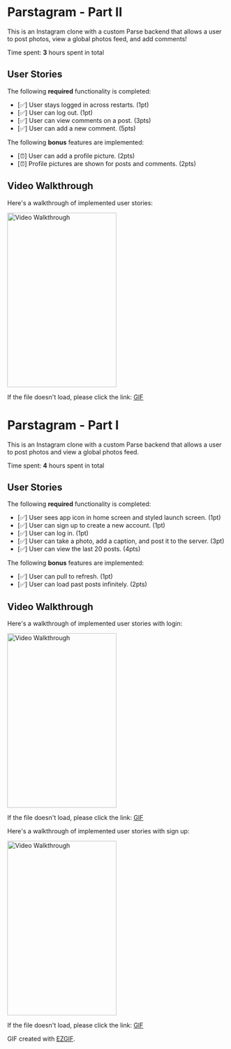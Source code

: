 # Parstagram - Part II

This is an Instagram clone with a custom Parse backend that allows a user to post photos, view a global photos feed, and add comments!

Time spent: **3** hours spent in total

## User Stories

The following **required** functionality is completed:

- [✅] User stays logged in across restarts. (1pt)
- [✅] User can log out. (1pt)
- [✅] User can view comments on a post. (3pts)
- [✅] User can add a new comment. (5pts)

The following **bonus** features are implemented:

- [⏰] User can add a profile picture. (2pts)
- [⏰] Profile pictures are shown for posts and comments. (2pts)

## Video Walkthrough

Here's a walkthrough of implemented user stories:

<img src='https://i.imgur.com/FreXquA.gif' title='Video Walkthrough' width='250' height='400' alt='Video Walkthrough' />

If the file doesn't load, please click the link:
[GIF](https://i.imgur.com/FreXquA.gif)

# Parstagram - Part I

This is an Instagram clone with a custom Parse backend that allows a user to post photos and view a global photos feed.

Time spent: **4** hours spent in total

## User Stories

The following **required** functionality is completed:

- [✅] User sees app icon in home screen and styled launch screen. (1pt)
- [✅] User can sign up to create a new account. (1pt)
- [✅] User can log in. (1pt)
- [✅] User can take a photo, add a caption, and post it to the server. (3pt)
- [✅] User can view the last 20 posts. (4pts)

The following **bonus** features are implemented:

- [✅] User can pull to refresh. (1pt)
- [✅] User can load past posts infinitely. (2pts)

## Video Walkthrough

Here's a walkthrough of implemented user stories with login:

<img src='https://i.imgur.com/CtrDgfp.gif' title='Video Walkthrough' width='250' height='400' alt='Video Walkthrough' />

If the file doesn't load, please click the link:
[GIF](https://i.imgur.com/CtrDgfp.gif)

Here's a walkthrough of implemented user stories with sign up:

<img src='https://i.imgur.com/JtIJjHS.gif' title='Video Walkthrough' width='250' height='400' alt='Video Walkthrough' />

If the file doesn't load, please click the link:
[GIF](https://i.imgur.com/JtIJjHS.gif)

GIF created with [EZGIF](https://ezgif.com).
